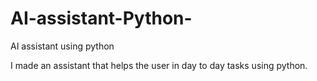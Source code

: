 # AI-assistant-Python-
AI assistant using python

I made an assistant that helps the user in day to day tasks using python.
